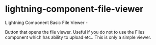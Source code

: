 # lightning-component-file-viewer
Lightning Component Basic File Viewer - 

Button that opens the file viewer. Useful if you do not to use the Files component which has ability to upload etc.. This is only a simple viewer.
